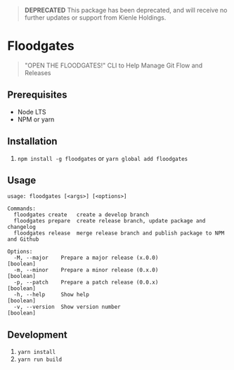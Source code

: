 > **DEPRECATED** This package has been deprecated, and will receive no further updates or support from Kienle Holdings.

# Floodgates

> "OPEN THE FLOODGATES!" CLI to Help Manage Git Flow and Releases

## Prerequisites

* Node LTS
* NPM or yarn

## Installation

1. `npm install -g floodgates` or `yarn global add floodgates`

## Usage

```text
usage: floodgates [<args>] [<options>]

Commands:
  floodgates create   create a develop branch
  floodgates prepare  create release branch, update package and changelog
  floodgates release  merge release branch and publish package to NPM and Github

Options:
  -M, --major    Prepare a major release (x.0.0)                       [boolean]
  -m, --minor    Prepare a minor release (0.x.0)                       [boolean]
  -p, --patch    Prepare a patch release (0.0.x)                       [boolean]
  -h, --help     Show help                                             [boolean]
  -v, --version  Show version number                                   [boolean]
```

## Development

1. `yarn install`
2. `yarn run build`

